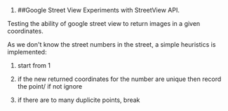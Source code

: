 1) ##Google Street View
Experiments with StreetView API.

Testing the ability of google street view to return images in a given coordinates.

As we don't know the street numbers in the street, a simple heuristics is implemented:

1) start from 1

2) if the new returned coordinates for the number are unique then record the point/ if not ignore

3) if there are to many duplicite points, break
